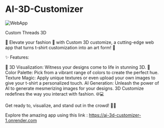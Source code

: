 # AI-3D-Customizer
 
![WebApp](https://github.com/kh-mahmoud/AI-3D-Customizer/assets/97807779/59f78d54-0643-43a0-bad7-f0b12690b978)

Custom Threads 3D 

👕 Elevate your fashion 🎨 with Custom 3D customize, a cutting-edge web app that turns t-shirt customization into an art form! 🚀

✨ Features:

👕 3D Visualization: Witness your designs come to life in stunning 3D.
🎨 Color Palette: Pick from a vibrant range of colors to create the perfect hue.
Texture Magic: Apply unique textures or even upload your own images to give your t-shirt a personalized touch.
AI Generation: Unleash the power of AI to generate mesmerizing images for your designs.
3D Customize redefines the way you interact with fashion. 🌐💻

Get ready to, visualize, and stand out in the crowd! 👚✨

Explore the amazing app using this link : https://ai-3d-customizer-1.onrender.com

